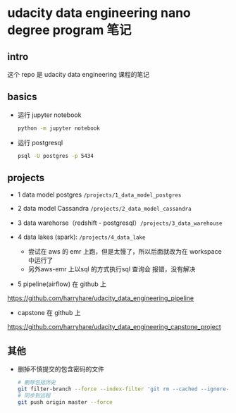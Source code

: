 # udacity data engineering nano degree program 笔记

## intro

这个 repo 是 udacity data engineering 课程的笔记

## basics

* 运行 jupyter notebook
	```bash
	python -m jupyter notebook
	```


* 运行 postgresql

	```bash
	psql -U postgres -p 5434
	```
	
	
## projects

* 1 data model postgres `/projects/1_data_model_postgres`

* 2 data model Cassandra `/projects/2_data_model_cassandra`

* 3 data warehorse（redshift - postgresql）`/projects/3_data_warehouse`

* 4 data lakes (spark): `/projects/4_data_lake`
	
	- 尝试在 aws 的 emr 上跑，但是太慢了，所以后面就改为在 workspace 中运行了
	- 另外aws-emr 上以sql 的方式执行sql 查询会 报错，没有解决
	

* 5 pipeline(airflow)  在 github 上

https://github.com/harryhare/udacity_data_engineering_pipeline

*  capstone 在 github 上

https://github.com/harryhare/udacity_data_engineering_capstone_project


## 其他

* 删掉不慎提交的包含密码的文件
	```bash
	# 删除包括历史
	git filter-branch --force --index-filter 'git rm --cached --ignore-unmatch 文件相对路径' --prune-empty --tag-name-filter cat -- --all
	# 同步到远程
	git push origin master --force
	```

	